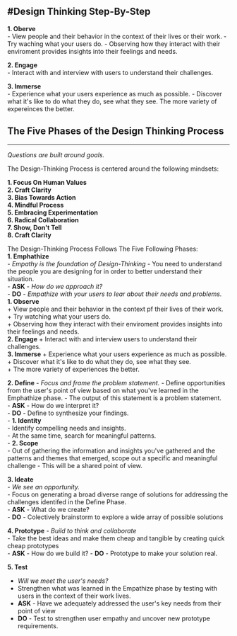 #Design Thinking Step-By-Step  
---
  **1. Oberve**  
    - View people and their behavior in the context of their lives or their work. 
    - Try waching what your users do.
    - Observing how they interact with their enviroment provides insights into their feelings and needs.      
  
  
  **2. Engage**  
    - Interact with and interview with users to understand their challenges.      
  
  
  **3. Immerse**  
    - Experience what your users experience as much as possible. 
    - Discover what it's like to do what they do, see what they see. The more variety of expereinces the better.   


## **The Five Phases of the Design Thinking Process**  
---  

*Questions are built around goals.*  

The Design-Thinking Process is centered around the following mindsets:  

  **1. Focus On Human Values**  
  **2. Craft Clarity**  
  **3. Bias Towards Action**  
  **4. Mindful Process**  
  **5. Embracing Experimentation**  
  **6. Radical Collaboration**  
  **7. Show, Don't Tell**  
  **8. Craft Clarity**  

The Design-Thinking Process Follows The Five Following Phases:  
  **1. Emphathize**  
    - *Empathy is the foundation of Design-Thinking* 
    - You need to understand the people you are designing for in order to better understand their situation.  
    - **ASK** - *How do we approach it?*  
    - **DO** - *Empathize with your users to lear about their needs and problems.*  
        **1. Observe**   
          + View people and their behavior in the context pf their lives of their work.    
          + Try watching what your users do.    
          + Observing how they interact with their enviroment provides insights into their feelings and needs.  
        **2. Engage** 
          + Interact with and interview users to understand their challenges.    
        **3. Immerse**
          + Experience what your users experience as much as possible.    
          + Discover what it's like to do what they do, see what they see.  
          + The more variety of experiences the better.
    
  **2. Define**
    - *Focus and frame the problem statement.*
    - Define opportunities from the user's point of view based on what you've learned in the Emphathize phase. 
    - The output of this statement is a problem statement.  
    - **ASK** - How do we interpret it?  
    - **DO** - Define to synthesize your findings.  
      - **1. Identity**  
        - Identify compelling needs and insights.  
        - At the same time, search for meaningful patterns.  
      - **2. Scope**  
        - Out of gathering the information and insights you've gathered and the patterns and themes that emerged, scope out a specific and meaningful challenge
        - This will be a shared point of view.
      
  **3. Ideate**  
    -  *We see an opportunity.*  
    -  Focus on generating a broad diverse range of solutions for addressing the challenges identifed in the Define Phase.   
    -  **ASK** - What do we create?  
    -  **DO** - Colectively brainstorm to explore a wide array of possible solutions  
  
  **4. Prototype**
    - *Build to think and collaborate*    
    - Take the best ideas and make them cheap and tangible by creating quick cheap prototypes  
    - **ASK** - How do we build it?
    - **DO** - Prototype to make your solution real.
    
  **5. Test**  
  - *Will we meet the user's needs?*  
  - Strengthen what was learned in the Empathize phase by testing with users in the context of their work lives.  
  - **ASK** - Have we adequately addressed the user's key needs from their point of view
  - **DO** - Test to strengthen user empathy and uncover new prototype requirements.  
  

